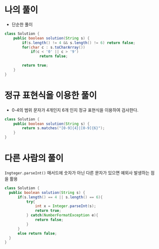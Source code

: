# 나의 풀이
* 단순한 풀이
```java
class Solution {
    public boolean solution(String s) {
        if(s.length() != 4 && s.length() != 6) return false;
        for(char c : s.toCharArray())
            if(c < '0' || c > '9')
                return false;
            
        return true;
    }
}
```

# 정규 표현식을 이용한 풀이
* 0-4의 범위 문자가 4개인지 6개 인지 정규 표현식을 이용하여 검사한다.
```java
class Solution {
    public boolean solution(String s) {
        return s.matches("[0-9]{4}|[0-9]{6}");
    }
}
```

# 다른 사람의 풀이
`Ingteger.parseInt()` 매서드에 숫자가 아닌 다른 문자가 있으면 예외사 발생하는 점을 활용
```java
class Solution {
  public boolean solution(String s) {
      if(s.length() == 4 || s.length() == 6){
          try{
              int x = Integer.parseInt(s);
              return true;
          } catch(NumberFormatException e){
              return false;
          }
      }
      else return false;
  }
}

```